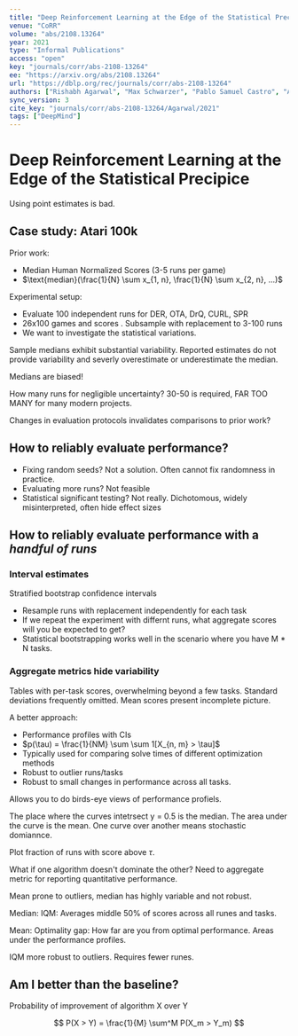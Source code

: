 ```yaml
---
title: "Deep Reinforcement Learning at the Edge of the Statistical Precipice."
venue: "CoRR"
volume: "abs/2108.13264"
year: 2021
type: "Informal Publications"
access: "open"
key: "journals/corr/abs-2108-13264"
ee: "https://arxiv.org/abs/2108.13264"
url: "https://dblp.org/rec/journals/corr/abs-2108-13264"
authors: ["Rishabh Agarwal", "Max Schwarzer", "Pablo Samuel Castro", "Aaron C. Courville", "Marc G. Bellemare"]
sync_version: 3
cite_key: "journals/corr/abs-2108-13264/Agarwal/2021"
tags: ["DeepMind"]
---
```


# Deep Reinforcement Learning at the Edge of the Statistical Precipice

Using point estimates is bad.

## Case study: Atari 100k

Prior work:
 - Median Human Normalized Scores (3-5 runs per game)
 - $\text{median}(\frac{1}{N} \sum x_{1, n}, \frac{1}{N} \sum x_{2, n}, ...)$

Experimental setup:
 - Evaluate 100 independent runs for DER, OTA, DrQ, CURL, SPR
 - 26x100 games and scores . Subsample with replacement to 3-100 runs
 - We want to investigate the statistical variations.

Sample medians exhibit substantial variability. Reported estimates do not provide variability and severly overestimate or underestimate the median.

Medians are biased!

How many runs for negligible uncertainty? 30-50 is required, FAR TOO MANY for many modern projects.

Changes in evaluation protocols invalidates comparisons to prior work?

## How to reliably evaluate performance?

- Fixing random seeds? Not a solution. Often cannot fix randomness in practice.
- Evaluating more runs? Not feasible
- Statistical significant testing? Not really. Dichotomous, widely misinterpreted, often hide effect sizes


## How to reliably evaluate performance with a *handful of runs*


### Interval estimates

Stratified bootstrap confidence intervals

 - Resample runs with replacement independently for each task
 - If we repeat the experiment with differnt runs, what aggregate scores will you be expected to get?
 - Statistical bootstrapping works well in the scenario where you have M * N tasks.


### Aggregate metrics hide variability

Tables with per-task scores, overwhelming beyond a few tasks. Standard deviations frequently omitted. Mean scores present incomplete picture.

A better approach:
 - Performance profiles with CIs
 - $p(\tau) = \frac{1}{NM} \sum \sum 1[X_{n, m} > \tau]$
 - Typically used for comparing solve times of different optimization methods
 - Robust to outlier runs/tasks
 - Robust to small changes in performance across all tasks.


Allows you to do birds-eye views of performance profiels.

The place where the curves intetrsect y = 0.5 is the median. The area under the curve is the mean. One curve over another means stochastic domiannce.

Plot fraction of runs with score above $\tau$.

What if one algorithm doesn't dominate the other? Need to aggregate metric for reporting quantitative performance.

Mean prone to outliers, median has highly variable and not robust.

Median: IQM: Averages middle 50% of scores across all runes and tasks.

Mean: Optimality gap: How far are you from optimal performance. Areas under the performance profiles.

IQM more robust to outliers. Requires fewer runes.

## Am I better than the baseline?

Probability of improvement of algorithm X over Y

$$
P(X > Y) = \frac{1}{M} \sum^M P(X_m > Y_m)
$$